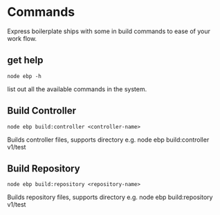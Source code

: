 # Commands

Express boilerplate ships with some in build commands to ease of your work flow.

## get help

```node
node ebp -h
```

list out all the available commands in the system.

## Build Controller

```node
node ebp build:controller <controller-name>
```

Builds controller files, supports directory e.g. node ebp build:controller v1/test

## Build Repository

```node
node ebp build:repository <repository-name>
```

Builds repository files, supports directory e.g. node ebp build:repository v1/test
